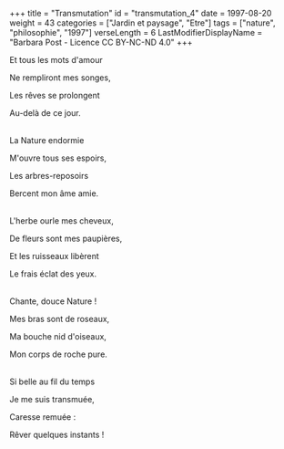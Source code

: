+++
title = "Transmutation"
id = "transmutation_4"
date = 1997-08-20
weight = 43
categories = ["Jardin et paysage", "Etre"]
tags = ["nature", "philosophie", "1997"]
verseLength = 6
LastModifierDisplayName = "Barbara Post - Licence CC BY-NC-ND 4.0"
+++

Et tous les mots d'amour

Ne rempliront mes songes,

Les rêves se prolongent

Au-delà de ce jour.

 \
La Nature endormie

M'ouvre tous ses espoirs,

Les arbres-reposoirs

Bercent mon âme amie.

 \
L'herbe ourle mes cheveux,

De fleurs sont mes paupières,

Et les ruisseaux libèrent

Le frais éclat des yeux.

 \
Chante, douce Nature !

Mes bras sont de roseaux,

Ma bouche nid d'oiseaux,

Mon corps de roche pure.

 \
Si belle au fil du temps

Je me suis transmuée,

Caresse remuée :

Rêver quelques instants !
